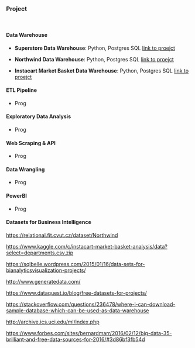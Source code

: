 ###
###

### Project

<br/>

#### Data Warehouse

* **Superstore Data Warehouse**: Python, Postgres SQL [link to proejct](https://github.com/alessiocozzi/Superstore-Data-Warehouse)

* **Northwind Data Warehouse**:  Python, Postgres SQL [link to proejct](https://github.com/alessiocozzi/Northwind-Data-Warehouse)

* **Instacart Market Basket Data Warehouse**: Python, Postgres SQL <a href="https://github.com/alessiocozzi/Instacart-Market-Basket-Data-Warehouse" target="_blank">link to proejct</a>

#### ETL Pipeline

* Prog

#### Exploratory Data Analysis

* Prog


#### Web Scraping & API

* Prog

#### Data Wrangling

* Prog

#### PowerBI

* Prog

#### Datasets for Business Intelligence

https://relational.fit.cvut.cz/dataset/Northwind

https://www.kaggle.com/c/instacart-market-basket-analysis/data?select=departments.csv.zip

https://sqlbelle.wordpress.com/2015/01/16/data-sets-for-bianalyticsvisualization-projects/

http://www.generatedata.com/

https://www.dataquest.io/blog/free-datasets-for-projects/

https://stackoverflow.com/questions/236478/where-i-can-download-sample-database-which-can-be-used-as-data-warehouse

http://archive.ics.uci.edu/ml/index.php

https://www.forbes.com/sites/bernardmarr/2016/02/12/big-data-35-brilliant-and-free-data-sources-for-2016/#3d86bf3fb54d
